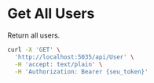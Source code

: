 # Get All Users

Return all users.

```bash
curl -X 'GET' \
  'http://localhost:5035/api/User' \
  -H 'accept: text/plain' \
  -H 'Authorization: Bearer {seu_token}'
```
